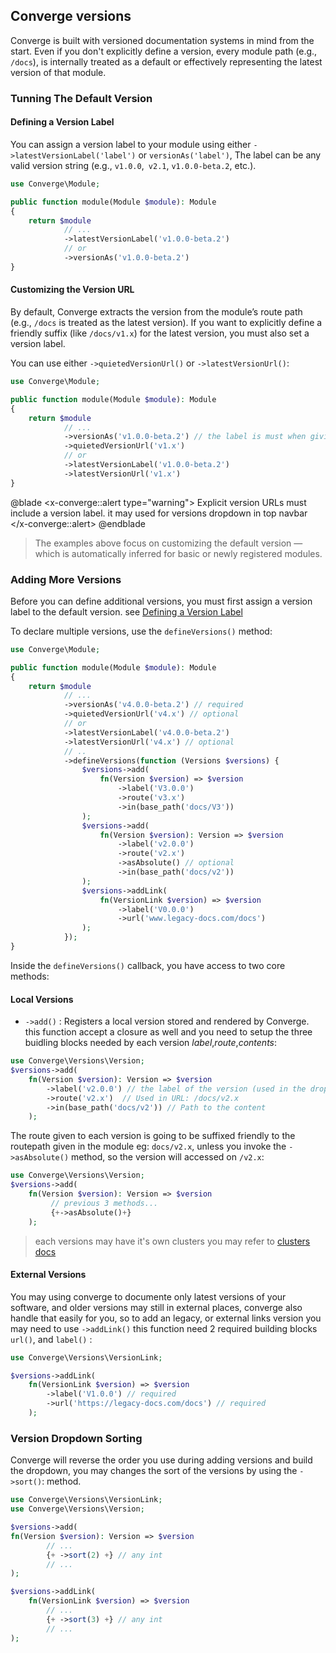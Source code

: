 ## Converge versions
Converge is built with versioned documentation systems in mind from the start. Even if you don't explicitly define a version, every module path (e.g., `/docs`),  is internally treated as a default or effectively representing the latest version of that module.

### Tunning The Default Version

#### Defining a Version Label
You can assign a version label to your module using either `->latestVersionLabel('label')` or `versionAs('label')`, The label can be any valid version string (e.g., ``v1.0.0``,`` v2.1``, ``v1.0.0-beta.2``, etc.).

```php
use Converge\Module;

public function module(Module $module): Module
{
    return $module
            // ...
            ->latestVersionLabel('v1.0.0-beta.2')
            // or
            ->versionAs('v1.0.0-beta.2')
}
```

#### Customizing the Version URL

By default, Converge extracts the version from the module’s route path (e.g., `/docs` is treated as the latest version).
If you want to explicitly define a friendly suffix (like `/docs/v1.x`) for the latest version, you must also set a version label.

You can use either `->quietedVersionUrl()` or `->latestVersionUrl()`:

```php
use Converge\Module;

public function module(Module $module): Module
{
    return $module
            // ...
            ->versionAs('v1.0.0-beta.2') // the label is must when giving the label
            ->quietedVersionUrl('v1.x')
            // or
            ->latestVersionLabel('v1.0.0-beta.2')
            ->latestVersionUrl('v1.x')
}
```

@blade
<x-converge::alert type="warning">
Explicit version URLs must include a version label. it may used for versions dropdown in top navbar
</x-converge::alert>
@endblade

>The examples above focus on customizing the default version — which is automatically inferred for basic or newly registered modules.

### Adding More Versions
Before you can define additional versions, you must first assign a version label to the default version. see [Defining a Version Label](#content-defining-a-version-label)

To declare multiple versions, use the `defineVersions()` method:

```php
use Converge\Module;

public function module(Module $module): Module
{
    return $module
            // ...
            ->versionAs('v4.0.0-beta.2') // required
            ->quietedVersionUrl('v4.x') // optional
            // or
            ->latestVersionLabel('v4.0.0-beta.2')
            ->latestVersionUrl('v4.x') // optional
            // ..
            ->defineVersions(function (Versions $versions) {
                $versions->add(
                    fn(Version $version) => $version
                        ->label('V3.0.0')
                        ->route('v3.x')
                        ->in(base_path('docs/V3'))
                );
                $versions->add(
                    fn(Version $version): Version => $version
                        ->label('v2.0.0')
                        ->route('v2.x')
                        ->asAbsolute() // optional
                        ->in(base_path('docs/v2'))
                );
                $versions->addLink(
                    fn(VersionLink $version) => $version
                        ->label('V0.0.0')
                        ->url('www.legacy-docs.com/docs')
                );
            });
}
```

Inside the ``defineVersions()`` callback, you have access to two core methods:

#### Local Versions

- `->add()` : Registers a local version stored and rendered by Converge.
this function accept a closure as well and you need to setup the three buidling blocks needed by each version *label*,*route*,*contents*:

```php
use Converge\Versions\Version;
$versions->add(
    fn(Version $version): Version => $version
        ->label('v2.0.0') // the label of the version (used in the dropdown)
        ->route('v2.x')  // Used in URL: /docs/v2.x
        ->in(base_path('docs/v2')) // Path to the content
    );
```

The route given to each version is going to be suffixed friendly to the routepath given in the module eg: `docs/v2.x`, unless you invoke the `->asAbsolute()` method, so the version will accessed on `/v2.x`:

```php
use Converge\Versions\Version;
$versions->add(
    fn(Version $version): Version => $version
         // previous 3 methods...
         {+->asAbsolute()+}
    );
```

> each versions may have it's own clusters you may refer to [clusters docs](clusters)

#### External Versions

You may using converge to documente only latest versions of your software, and older versions may still in external places, converge also handle that easily for you, so to add an legacy, or external links version you may need to use `->addLink()` this function need 2 required building blocks `url()`, and `label()` :

```php
use Converge\Versions\VersionLink;

$versions->addLink(
    fn(VersionLink $version) => $version
        ->label('V1.0.0') // required
        ->url('https://legacy-docs.com/docs') // required
    );
```

### Version Dropdown Sorting

Converge will reverse the order you use during adding versions and build the dropdown, you may changes the sort of the versions by using the `->sort()`: method.

```php
use Converge\Versions\VersionLink;
use Converge\Versions\Version;

$versions->add(
fn(Version $version): Version => $version
        // ...
        {+ ->sort(2) +} // any int
        // ...
);

$versions->addLink(
    fn(VersionLink $version) => $version
        // ...
        {+ ->sort(3) +} // any int
        // ...
);

```
